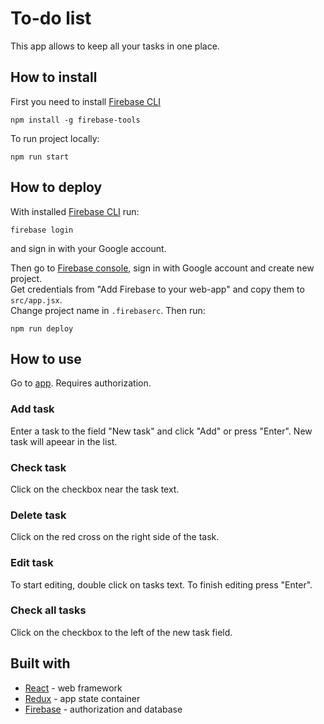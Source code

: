 # To-do list

This app allows to keep all your tasks in one place.

## How to install
First you need to install [Firebase CLI](https://firebase.google.com/docs/cli/)
```
npm install -g firebase-tools
```

To run project locally:
```
npm run start
```

## How to deploy
With installed [Firebase CLI](https://firebase.google.com/docs/cli/) run:
```
firebase login
```
and sign in with your Google account.

Then go to [Firebase console](https://console.firebase.google.com), sign in with Google account and create new project.  
Get credentials from "Add Firebase to your web-app" and copy them to `src/app.jsx`.  
Change project name in `.firebaserc`. Then run:
```
npm run deploy
```

## How to use
Go to [app](https://todo-list-84b73.firebaseapp.com/). Requires authorization.

### Add task
Enter a task to the field "New task" and click "Add" or press "Enter". New task will apeear in the list.

### Check task
Click on the checkbox near the task text.

### Delete task
Click on the red cross on the right side of the task.

### Edit task
To start editing, double click on tasks text. To finish editing press "Enter".

### Check all tasks
Click on the checkbox to the left of the new task field.

## Built with
- [React](https://github.com/facebook/react) - web framework
- [Redux](https://github.com/reduxjs/redux) - app state container
- [Firebase](https://firebase.google.com) - authorization and database
